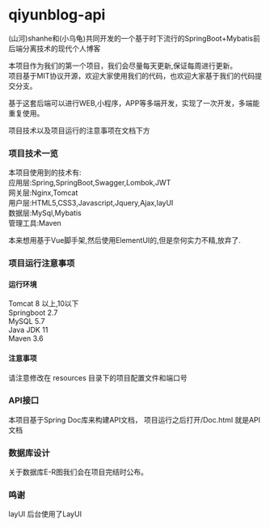# qiyunblog-api
(山河)shanhe和(小乌龟)共同开发的一个基于时下流行的SpringBoot+Mybatis前后端分离技术的现代个人博客

本项目作为我们的第一个项目，我们会尽量每天更新,保证每周进行更新。<br>
项目基于MIT协议开源，欢迎大家使用我们的代码，也欢迎大家基于我们的代码提交分支。

基于这套后端可以进行WEB,小程序，APP等多端开发，实现了一次开发，多端能重复使用。

项目技术以及项目运行的注意事项在文档下方

### 项目技术一览
本项目使用到的技术有:<br>
应用层:Spring,SpringBoot,Swagger,Lombok,JWT <br>
网关层:Nginx,Tomcat<br>
用户层:HTML5,CSS3,Javascript,Jquery,Ajax,layUI<br>
数据层:MySql,Mybatis<br>
管理工具:Maven<br>

本来想用基于Vue脚手架,然后使用ElementUI的,但是奈何实力不精,放弃了.

### 项目运行注意事项
#### 运行环境
Tomcat 8 以上,10以下<br>
Springboot 2.7<br>
MySQL 5.7<br>
Java JDK 11<br>
Maven 3.6
#### 注意事项
请注意修改在 resources 目录下的项目配置文件和端口号

### API接口
本项目基于Spring Doc库来构建API文档，
项目运行之后打开/Doc.html 就是API文档

### 数据库设计
关于数据库E-R图我们会在项目完结时公布。

### 鸣谢
layUI 后台使用了LayUI
